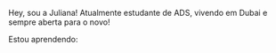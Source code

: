 Hey, sou a Juliana!
Atualmente estudante de ADS, vivendo em Dubai e sempre aberta para o novo!

Estou aprendendo:
<link rel="stylesheet" href="https://cdn.jsdelivr.net/gh/devicons/devicon@v2.15.1/devicon.min.css"> <link rel="stylesheet" href="https://cdn.jsdelivr.net/gh/devicons/devicon@v2.15.1/devicon.min.css"> <link rel="stylesheet" href="https://cdn.jsdelivr.net/gh/devicons/devicon@v2.15.1/devicon.min.css"> <link rel="stylesheet" href="https://cdn.jsdelivr.net/gh/devicons/devicon@v2.15.1/devicon.min.css">
                  
